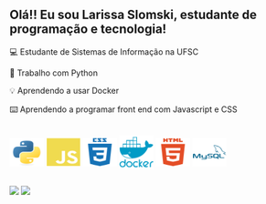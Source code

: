 ## Olá!! Eu sou Larissa Slomski, estudante de programação e tecnologia!
<p> 💻 Estudante de Sistemas de Informação na UFSC </p> 
<p>🐍 Trabalho com Python</p> 
<p>💡 Aprendendo a usar Docker</p> 
<p>⌨️ Aprendendo a programar front end com Javascript e CSS</p> 


<div style="display: inline_block"><br>
  <img align="center" alt="Rafa-Python" height="50" width="60" src="https://raw.githubusercontent.com/devicons/devicon/master/icons/python/python-original.svg">
  <img align="center" alt="Rafa-Js" height="50" width="60" src="https://raw.githubusercontent.com/devicons/devicon/master/icons/javascript/javascript-plain.svg">
  <img align="center" alt="Rafa-Ts" height="50" width="60" src="https://raw.githubusercontent.com/devicons/devicon/master/icons/css3/css3-plain-wordmark.svg">
  <img align="center" alt="Rafa-React" height="60" width="60" src="https://raw.githubusercontent.com/devicons/devicon/master/icons/docker/docker-plain-wordmark.svg">
  <img align="center" alt="Rafa-HTML" height="50" width="60" src="https://raw.githubusercontent.com/devicons/devicon/master/icons/html5/html5-plain-wordmark.svg">
  <img align="center" alt="Rafa-Csharp" height="50" width="60" src="https://raw.githubusercontent.com/devicons/devicon/master/icons/mysql/mysql-plain-wordmark.svg">
</div>
  
  ##
 
<div> 
  <a href = "mailto:larissa.slomsky@gmail.com"><img src="https://img.shields.io/badge/-Gmail-%23333?style=for-the-badge&logo=gmail&logoColor=white" target="_blank"></a>
  <a href="https://www.linkedin.com/in/larissaslomski" target="_blank"><img src="https://img.shields.io/badge/-LinkedIn-%230077B5?style=for-the-badge&logo=linkedin&logoColor=white" target="_blank"></a> 
  
</div>
